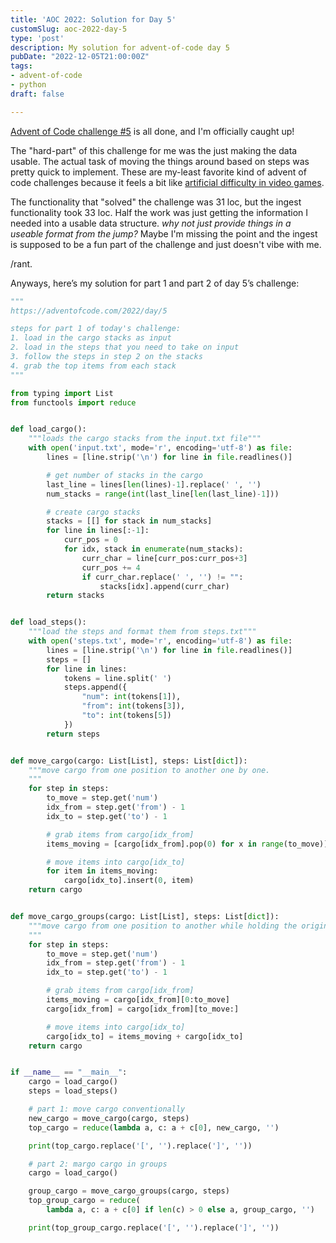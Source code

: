 ```yaml
---
title: 'AOC 2022: Solution for Day 5'
customSlug: aoc-2022-day-5
type: 'post'
description: My solution for advent-of-code day 5
pubDate: "2022-12-05T21:00:00Z"
tags:
- advent-of-code
- python
draft: false

---
```

[Advent of Code challenge #5](https://adventofcode.com/2022/day/5) is all done, and I'm officially caught up! 

The "hard-part" of this challenge for me was the just making the data usable. The actual task of moving the things around based on steps was pretty quick to implement. These are my-least favorite kind of advent of code challenges because it feels a bit like [artificial difficulty in video games](https://videogaming.fandom.com/wiki/Artificial_Difficulty). 

The functionality that "solved" the challenge was 31 loc, but the ingest functionality took 33 loc. Half the work was just getting the information I needed into a usable data structure. _why not just provide things in a useable format from the jump?_ Maybe I'm missing the point and the ingest is supposed to be a fun part of the challenge and just doesn't vibe with me. 

/rant.

Anyways, here’s my solution for part 1 and part 2 of day 5’s challenge:

```python
"""
https://adventofcode.com/2022/day/5

steps for part 1 of today's challenge:
1. load in the cargo stacks as input
2. load in the steps that you need to take on input
3. follow the steps in step 2 on the stacks
4. grab the top items from each stack
"""

from typing import List
from functools import reduce


def load_cargo():
    """loads the cargo stacks from the input.txt file"""
    with open('input.txt', mode='r', encoding='utf-8') as file:
        lines = [line.strip('\n') for line in file.readlines()]

        # get number of stacks in the cargo
        last_line = lines[len(lines)-1].replace(' ', '')
        num_stacks = range(int(last_line[len(last_line)-1]))

        # create cargo stacks
        stacks = [[] for stack in num_stacks]
        for line in lines[:-1]:
            curr_pos = 0
            for idx, stack in enumerate(num_stacks):
                curr_char = line[curr_pos:curr_pos+3]
                curr_pos += 4
                if curr_char.replace(' ', '') != "":
                    stacks[idx].append(curr_char)
        return stacks


def load_steps():
    """load the steps and format them from steps.txt"""
    with open('steps.txt', mode='r', encoding='utf-8') as file:
        lines = [line.strip('\n') for line in file.readlines()]
        steps = []
        for line in lines:
            tokens = line.split(' ')
            steps.append({
                "num": int(tokens[1]),
                "from": int(tokens[3]),
                "to": int(tokens[5])
            })
        return steps


def move_cargo(cargo: List[List], steps: List[dict]):
    """move cargo from one position to another one by one.
    """
    for step in steps:
        to_move = step.get('num')
        idx_from = step.get('from') - 1
        idx_to = step.get('to') - 1

        # grab items from cargo[idx_from]
        items_moving = [cargo[idx_from].pop(0) for x in range(to_move)]

        # move items into cargo[idx_to]
        for item in items_moving:
            cargo[idx_to].insert(0, item)
    return cargo


def move_cargo_groups(cargo: List[List], steps: List[dict]):
    """move cargo from one position to another while holding the original shape.
    """
    for step in steps:
        to_move = step.get('num')
        idx_from = step.get('from') - 1
        idx_to = step.get('to') - 1

        # grab items from cargo[idx_from]
        items_moving = cargo[idx_from][0:to_move]
        cargo[idx_from] = cargo[idx_from][to_move:]

        # move items into cargo[idx_to]
        cargo[idx_to] = items_moving + cargo[idx_to]
    return cargo


if __name__ == "__main__":
    cargo = load_cargo()
    steps = load_steps()

    # part 1: move cargo conventionally
    new_cargo = move_cargo(cargo, steps)
    top_cargo = reduce(lambda a, c: a + c[0], new_cargo, '')

    print(top_cargo.replace('[', '').replace(']', ''))

    # part 2: margo cargo in groups
    cargo = load_cargo()

    group_cargo = move_cargo_groups(cargo, steps)
    top_group_cargo = reduce(
        lambda a, c: a + c[0] if len(c) > 0 else a, group_cargo, '')

    print(top_group_cargo.replace('[', '').replace(']', ''))
```
